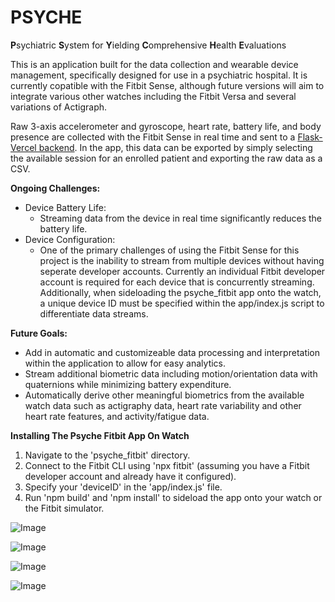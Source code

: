 # PSYCHE
**P**sychiatric **S**ystem for **Y**ielding **C**omprehensive **H**ealth **E**valuations

This is an application built for the data collection and wearable device management, specifically designed for use in a psychiatric hospital. It is currently copatible with the Fitbit Sense, although future versions will aim to integrate various other watches including the Fitbit Versa and several variations of Actigraph. 

Raw 3-axis accelerometer and gyroscope, heart rate, battery life, and body presence are collected with the Fitbit Sense in real time and sent to a [Flask-Vercel backend](https://github.com/piacobelli14/PSYCHE-API). In the app, this data can be exported by simply selecting the available session for an enrolled patient and exporting the raw data as a CSV. 

**Ongoing Challenges:**
- Device Battery Life:
  - Streaming data from the device in real time significantly reduces the battery life.
- Device Configuration:
  - One of the primary challenges of using the Fitbit Sense for this project is the inability to stream from multiple devices without having seperate developer        accounts. Currently an individual Fitbit developer account is required for each device that is concurrently streaming. Additionally, when sideloading the          psyche_fitbit app onto the watch, a unique device ID must be specified within the app/index.js script to differentiate data streams.

**Future Goals:**
- Add in automatic and customizeable data processing and interpretation within the application to allow for easy analytics.
- Stream additional biometric data including motion/orientation data with quaternions while minimizing battery expenditure.
- Automatically derive other meaningful biometrics from the available watch data such as actigraphy data, heart rate variability and other heart rate features,      and activity/fatigue data.

**Installing The Psyche Fitbit App On Watch**
1. Navigate to the 'psyche_fitbit' directory.
2. Connect to the Fitbit CLI using 'npx fitbit' (assuming you have a Fitbit developer account and already have it configured).
3. Specify your 'deviceID' in the 'app/index.js' file.
4. Run 'npm build' and 'npm install' to sideload the app onto your watch or the Fitbit simulator.



![Image](PatientDashboard)


![Image](PatientDashboard)


![Image](PatientDashboard)


![Image](PatientDashboard)
